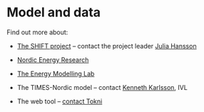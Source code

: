 # Model and data

Find out more about:

- [The SHIFT project](https://www.nordicenergy.org/flagship/project-shift/) – contact the project leader [Julia Hansson](mailto:julia.hansson@ivl.se)

- [Nordic Energy Research](https://www.nordicenergy.org)

- [The Energy Modelling Lab](https://www.energymodellinglab.com)

- The TIMES-Nordic model – contact [Kenneth Karlsson](mailto:kenneth.karlsson@ivl.se), IVL

- The web tool – [contact Tokni](https://www.tokni.com)
